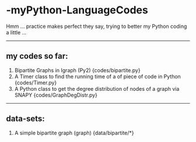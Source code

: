 # -myPython-LanguageCodes
Hmm ... practice makes perfect they say, trying to better my Python coding a little ...

---
  my codes so far:
---

  
1. Bipartite Graphs in Igraph (Py2) {codes/bipartite.py}
2. A Timer class to find the running time of a of piece of code in Python {codes/Timer.py}
3. A Python class to get the degree distribution of nodes of a graph via SNAPY {codes/GraphDegDistr.py}


---
  data-sets:
---


1. A simple bipartite graph (graph) {data/bipartite/*}
    